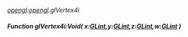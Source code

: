_[opengl](../../modules/opengl/opengl-module.md):[opengl](../../modules/opengl/opengl-module.md).glVertex4i_
##### Function glVertex4i:Void( x:[GLint](../../modules/opengl/opengl-glint.md),y:[GLint](../../modules/opengl/opengl-glint.md),z:[GLint](../../modules/opengl/opengl-glint.md),w:[GLint](../../modules/opengl/opengl-glint.md) )
